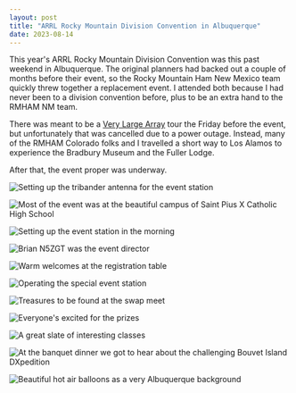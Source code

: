```yaml
---
layout: post
title: "ARRL Rocky Mountain Division Convention in Albuquerque"
date: 2023-08-14
---
```


This year's ARRL Rocky Mountain Division Convention was this past weekend in Albuquerque. The
original planners had backed out a couple of months before their event, so the Rocky Mountain Ham
New Mexico team quickly threw together a replacement event. I attended both because I had never been
to a division convention before, plus to be an extra hand to the RMHAM NM team.

There was meant to be a [Very Large Array](https://en.wikipedia.org/wiki/Very_Large_Array) tour the
Friday before the event, but unfortunately that was cancelled due to a power outage. Instead, many
of the RMHAM Colorado folks and I travelled a short way to Los Alamos to experience the Bradbury
Museum and the Fuller Lodge.

After that, the event proper was underway.

![Setting up the tribander antenna for the event station](/assets/2023-08-11_22-48_tribander.JPG)

![Most of the event was at the beautiful campus of Saint Pius X Catholic High School](/assets/2023-08-12_06-28_st-pius-x.JPG)

![Setting up the event station in the morning](/assets/2023-08-12_07-19_event-station.JPG)

![Brian `N5ZGT` was the event director](/assets/2023-08-12_07-30_brian.JPG)

![Warm welcomes at the registration table](/assets/2023-08-12_07-42_registration.JPG)

![Operating the special event station](/assets/2023-08-12_08-32_event-station.JPG)

![Treasures to be found at the swap meet](/assets/2023-08-12_hamfest.png)

![Everyone's excited for the prizes](/assets/2023-08-12_08-34_prize-table.JPG)

![A great slate of interesting classes](/assets/2023-08-12_12-58-classroom.jpg)

![At the banquet dinner we got to hear about the challenging Bouvet Island DXpedition](/assets/2023-08-12_19-25-banquet.jpeg)

![Beautiful hot air balloons as a very Albuquerque background](/assets/2023-08-13_07-11_balloons.JPG)
